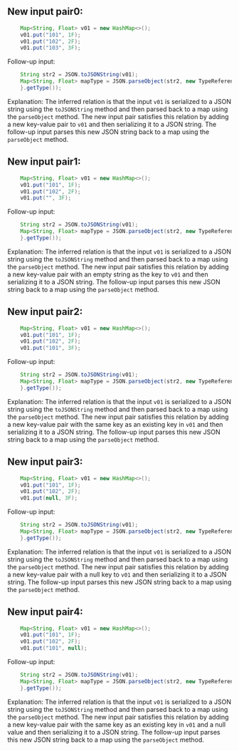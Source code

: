 ## New input pair0:
```java
    Map<String, Float> v01 = new HashMap<>();
    v01.put("101", 1F);
    v01.put("102", 2F);
    v01.put("103", 3F);
```
Follow-up input:
```java
    String str2 = JSON.toJSONString(v01);
    Map<String, Float> mapType = JSON.parseObject(str2, new TypeReference<Map<String, Float>>() {
    }.getType());
```
Explanation: The inferred relation is that the input `v01` is serialized to a JSON string using the `toJSONString` method and then parsed back to a map using the `parseObject` method. The new input pair satisfies this relation by adding a new key-value pair to `v01` and then serializing it to a JSON string. The follow-up input parses this new JSON string back to a map using the `parseObject` method.

## New input pair1:
```java
    Map<String, Float> v01 = new HashMap<>();
    v01.put("101", 1F);
    v01.put("102", 2F);
    v01.put("", 3F);
```
Follow-up input:
```java
    String str2 = JSON.toJSONString(v01);
    Map<String, Float> mapType = JSON.parseObject(str2, new TypeReference<Map<String, Float>>() {
    }.getType());
```
Explanation: The inferred relation is that the input `v01` is serialized to a JSON string using the `toJSONString` method and then parsed back to a map using the `parseObject` method. The new input pair satisfies this relation by adding a new key-value pair with an empty string as the key to `v01` and then serializing it to a JSON string. The follow-up input parses this new JSON string back to a map using the `parseObject` method.

## New input pair2:
```java
    Map<String, Float> v01 = new HashMap<>();
    v01.put("101", 1F);
    v01.put("102", 2F);
    v01.put("101", 3F);
```
Follow-up input:
```java
    String str2 = JSON.toJSONString(v01);
    Map<String, Float> mapType = JSON.parseObject(str2, new TypeReference<Map<String, Float>>() {
    }.getType());
```
Explanation: The inferred relation is that the input `v01` is serialized to a JSON string using the `toJSONString` method and then parsed back to a map using the `parseObject` method. The new input pair satisfies this relation by adding a new key-value pair with the same key as an existing key in `v01` and then serializing it to a JSON string. The follow-up input parses this new JSON string back to a map using the `parseObject` method.

## New input pair3:
```java
    Map<String, Float> v01 = new HashMap<>();
    v01.put("101", 1F);
    v01.put("102", 2F);
    v01.put(null, 3F);
```
Follow-up input:
```java
    String str2 = JSON.toJSONString(v01);
    Map<String, Float> mapType = JSON.parseObject(str2, new TypeReference<Map<String, Float>>() {
    }.getType());
```
Explanation: The inferred relation is that the input `v01` is serialized to a JSON string using the `toJSONString` method and then parsed back to a map using the `parseObject` method. The new input pair satisfies this relation by adding a new key-value pair with a null key to `v01` and then serializing it to a JSON string. The follow-up input parses this new JSON string back to a map using the `parseObject` method.

## New input pair4:
```java
    Map<String, Float> v01 = new HashMap<>();
    v01.put("101", 1F);
    v01.put("102", 2F);
    v01.put("101", null);
```
Follow-up input:
```java
    String str2 = JSON.toJSONString(v01);
    Map<String, Float> mapType = JSON.parseObject(str2, new TypeReference<Map<String, Float>>() {
    }.getType());
```
Explanation: The inferred relation is that the input `v01` is serialized to a JSON string using the `toJSONString` method and then parsed back to a map using the `parseObject` method. The new input pair satisfies this relation by adding a new key-value pair with the same key as an existing key in `v01` and a null value and then serializing it to a JSON string. The follow-up input parses this new JSON string back to a map using the `parseObject` method.
